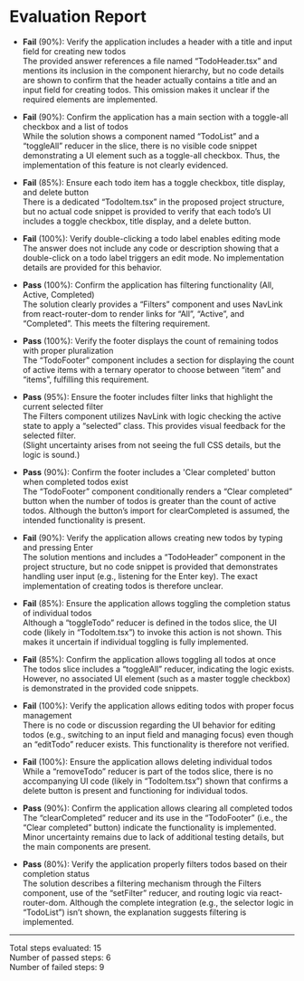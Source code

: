 # Evaluation Report

- **Fail** (90%): Verify the application includes a header with a title and input field for creating new todos  
  The provided answer references a file named “TodoHeader.tsx” and mentions its inclusion in the component hierarchy, but no code details are shown to confirm that the header actually contains a title and an input field for creating todos. This omission makes it unclear if the required elements are implemented.

- **Fail** (90%): Confirm the application has a main section with a toggle-all checkbox and a list of todos  
  While the solution shows a component named “TodoList” and a “toggleAll” reducer in the slice, there is no visible code snippet demonstrating a UI element such as a toggle-all checkbox. Thus, the implementation of this feature is not clearly evidenced.

- **Fail** (85%): Ensure each todo item has a toggle checkbox, title display, and delete button  
  There is a dedicated “TodoItem.tsx” in the proposed project structure, but no actual code snippet is provided to verify that each todo’s UI includes a toggle checkbox, title display, and a delete button.

- **Fail** (100%): Verify double-clicking a todo label enables editing mode  
  The answer does not include any code or description showing that a double-click on a todo label triggers an edit mode. No implementation details are provided for this behavior.

- **Pass** (100%): Confirm the application has filtering functionality (All, Active, Completed)  
  The solution clearly provides a “Filters” component and uses NavLink from react-router-dom to render links for “All”, “Active”, and “Completed”. This meets the filtering requirement.

- **Pass** (100%): Verify the footer displays the count of remaining todos with proper pluralization  
  The “TodoFooter” component includes a section for displaying the count of active items with a ternary operator to choose between “item” and “items”, fulfilling this requirement.

- **Pass** (95%): Ensure the footer includes filter links that highlight the current selected filter  
  The Filters component utilizes NavLink with logic checking the active state to apply a “selected” class. This provides visual feedback for the selected filter.  
  (Slight uncertainty arises from not seeing the full CSS details, but the logic is sound.)

- **Pass** (90%): Confirm the footer includes a 'Clear completed' button when completed todos exist  
  The “TodoFooter” component conditionally renders a “Clear completed” button when the number of todos is greater than the count of active todos. Although the button’s import for clearCompleted is assumed, the intended functionality is present.

- **Fail** (90%): Verify the application allows creating new todos by typing and pressing Enter  
  The solution mentions and includes a “TodoHeader” component in the project structure, but no code snippet is provided that demonstrates handling user input (e.g., listening for the Enter key). The exact implementation of creating todos is therefore unclear.

- **Fail** (85%): Ensure the application allows toggling the completion status of individual todos  
  Although a “toggleTodo” reducer is defined in the todos slice, the UI code (likely in “TodoItem.tsx”) to invoke this action is not shown. This makes it uncertain if individual toggling is fully implemented.

- **Fail** (85%): Confirm the application allows toggling all todos at once  
  The todos slice includes a “toggleAll” reducer, indicating the logic exists. However, no associated UI element (such as a master toggle checkbox) is demonstrated in the provided code snippets.

- **Fail** (100%): Verify the application allows editing todos with proper focus management  
  There is no code or discussion regarding the UI behavior for editing todos (e.g., switching to an input field and managing focus) even though an “editTodo” reducer exists. This functionality is therefore not verified.

- **Fail** (100%): Ensure the application allows deleting individual todos  
  While a “removeTodo” reducer is part of the todos slice, there is no accompanying UI code (likely in “TodoItem.tsx”) shown that confirms a delete button is present and functioning for individual todos.

- **Pass** (90%): Confirm the application allows clearing all completed todos  
  The “clearCompleted” reducer and its use in the “TodoFooter” (i.e., the “Clear completed” button) indicate the functionality is implemented. Minor uncertainty remains due to lack of additional testing details, but the main components are present.

- **Pass** (80%): Verify the application properly filters todos based on their completion status  
  The solution describes a filtering mechanism through the Filters component, use of the “setFilter” reducer, and routing logic via react-router-dom. Although the complete integration (e.g., the selector logic in “TodoList”) isn’t shown, the explanation suggests filtering is implemented.

---

Total steps evaluated: 15  
Number of passed steps: 6  
Number of failed steps: 9